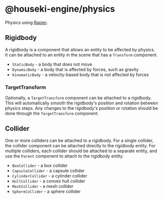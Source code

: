 # @houseki-engine/physics

Physics using [Rapier](https://rapier.rs/).

## Rigidbody

A rigidbody is a component that allows an entity to be affected by physics. It can be attached to an entity in the scene that has a `Transform` component.

- `StaticBody` - a body that does not move
- `DynamicBody` - a body that is affected by forces, such as gravity
- `KinematicBody` - a velocity-based body that is not affected by forces

### TargetTransform

Optionally, a `TargetTransform` component can be attached to a rigidbody. This will automatically smooth the rigidbody's position and rotation between physics steps. Any changes to the rigidbody's position or rotation should be done through the `TargetTransform` component.

## Collider

One or more colliders can be attached to a rigidbody. For a single collider, the collider component can be attached directly to the rigidbody entity. For multiple colliders, each collider should be attached to a separate entity, and use the `Parent` component to attach to the rigidbody entity.

- `BoxCollider` - a box collider
- `CapsuleCollider` - a capsule collider
- `CylinderCollider` - a cylinder collider
- `HullCollider` - a convex hull collider
- `MeshCollider` - a mesh collider
- `SphereCollider` - a sphere collider
